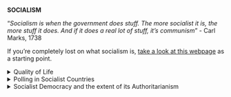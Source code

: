 **SOCIALISM**

“*Socialism is when the government does stuff. The more socialist it is, the more stuff it does. And if it does a real lot of stuff, it’s communism*” - Carl Marks, 1738

If you’re completely lost on what socialism is, [take a look at this webpage](https://www.socialism101.com/basic) as a starting point.

<details markdown="1">
<summary>Quality of Life</summary>

# **Quality of Life**

- [University of Oxford \| A Reassessment of the Soviet Industrial Revolution](https://citeseerx.ist.psu.edu/viewdoc/download?doi=10.1.1.507.8966&rep=rep1&type=pdf)
  - Professor of Economic History, Robert C. Allen, states that "the Soviet economy performed well," remarking that it achieved "high rates of capital accumulation, rapid GDP growth, and rising per capita consumption even in the 1930's," and that "recent research shows that the standard of living also increased briskly." Also states that "This success would not have occurred without the 1917 revolution or the planned development of state owned industry." A longer version of this work was published in book form by the Princeton University Press:
    - [Princeton University Press \| Farm to Factory: A Reinterpretation of the Soviet Industrial Revolution](https://press.princeton.edu/titles/7611.html)

- [Williams College \| Reassessing the Standard of Living in the Soviet Union: An Analysis Using Archival and Anthropometric Data](https://web.williams.edu/Economics/brainerd/papers/ussr_july08.pdf)
  - Detailed analysis of living standards in the USSR, which found that the Soviet Union achieved "Remarkably large and rapid improvements in child height, adult stature and infant mortality," using this data to state that "significant improvements likely occurred in the nutrition, sanitary practices, and public health infrastructure." Also states that "the physical growth record of the Soviet population compares favorably with that of other European countries at a similar level of development in this period." She states that "The conventional measures of GNP growth and household consumption indicate a long, uninterrupted upward climb in the Soviet standard of living from 1928 to 1985; even Western estimates of these measures support this view, albeit at a slower rate of growth than the Soviet measures."In addition, "Both Western and Soviet estimates of GNP growth in the Soviet Union indicate that GNP per capita grew in every decade in the postwar era, at times far surpassing the growth rates of the developed western economies."

- [Slavic Review (Cambridge University Press) \| The Great Leap Upwards: Anthropometric Data and Indicators of Crises and Secular Change in Soviet Welfare Levels, 1880-1960](https://www.jstor.org/stable/2672986?seq=1%23page_scan_tab_contents)
  - Study demonstrating the steady increase in quality of life during the Soviet period (including under Stalin). Includes the fact that Soviet life expectancy grew faster than any other nation recorded at the time.

- [Harvard University \| Perspectives on the Economic and Human Development of India and China](https://www.univerlag.uni-goettingen.de/handle/3/isbn-3-938616-63-6)
  - In-depth comparison of the world's two largest countries by population, one of which is socialist, and the other capitalist. Includes a detailed analysis of China under Mao Zedong, concluding that "the accomplishments relating to education, healthcare, land reforms, and social change in the pre-reform [Maoist] period made significantly positive contributions to the achievements of the post-reform period." It describes Maoist China's "remarkable reduction in chronic undernourishment," stating that "casual processes through which the reduction of undernourishment was achieved involved extensive state action including redistributive policies, nutritional support, and of course health care."
    - Also includes some important remarks related to starvation in each country, saying "it is important to note that despite the gigantic size of excess mortality in the Chinese famine, the extra mortality in India from regular deprivation in normal times vastly overshadows the former... India seems to manage to fill its cupboard with more skeletons every eight years than China put there in its years of shame."

- [Journal of Global Health \| Communicable Disease Control in China: From Mao to Now](https://www.ncbi.nlm.nih.gov/pmc/articles/PMC3484775/)
  - Study which found that Chinese health conditions improved massively as a result of the communist revolution, and began to suffer as a result of the market reforms. As they put it, "China’s progress on communicable disease control (CDC) in the 30 years after establishment of the People’s Republic in 1949 is widely regarded as remarkable. Life expectancy soared by around 30 years, infant mortality plummeted and smallpox, sexually transmitted diseases and many other infections were either eliminated or decreased massively in incidence, largely as a result of CDC. By the mid-1970's, China was already undergoing the epidemiological transition, years ahead of other nations of similar economic status... These people-focused approaches broke down with China’s market reforms from 1980." This has important implications for the debate over economic and medical policy in China.

- [Journal of Health Inequalities \| Health in the Polish People's Republic](https://www.researchgate.net/publication/305806087_Health_in_the_Polish_People)
  - Study on healthcare conditions in the PPR, which found that "Before World War II (WWII) Poland was one of the countries with the poorest health in Europe... The health transformation that took place in Poland after WWII proceeded very rapidly. Control of infectious diseases and infant mortality became a state priority in the post-war Polish People’s Republic. The epidemiological transition that in the United Kingdom or Germany took almost a century, in Poland, and many other Central and East European (CEE) countries, occurred in the two decades following WWII. This process led the CEE region to almost closing the health gap dividing it from Western Europe in the 1960's. Life expectancy in Poland increased to 70 years and infant mortality decreased to 30 deaths per 1000 live births." However, these positive achievements were later offset by excessive smoking and drinking, as well as other man-made health risks which significantly harmed the health of the Polish people. This provides an important case study for socialists to study..

- [Food and Agricultural Organization (United Nations) \| Report on Nutrition in Cuba](https://www.fao.org/ag/agn/nutrition/cub_en.stm)
  - According to the FAO, Cuba's "remarkably low percentages of child malnutrition put Cuba at the forefront of developing countries."

- [World Food Program USA (United Nations) \| Cuba Has "Largely Eliminated Hunger and Poverty"](https://www1.wfp.org/countries/cuba)
  - The USA branch of the World Food Program (the food-assistance branch of the United Nations) claims that Cuba's "comprehensive social protection programs" have helped to drastically reduce hunger in Cuba. This is especially impressive when Cuba is compared to other developing countries, and considering the decades of economic blockade.

- [Europe-Asia Studies \| The 1950's: The Triumph of the Soviet Economy](https://www.jstor.org/stable/3594504?seq=1%23page_scan_tab_contents)
  - Study by G.I. Khanin (an esteemed Russian economist), which found that the Soviet economy outperformed the capitalist nations in numerous ways, and that the revisionist reforms put into place after Stalin's death played a large role in the system's slowdown. As he puts it, "Compared with the later period it is justifiable to talk of the indisputable advantages of the command over the market economy in Russian conditions... these advantages are evident even in comparison with the degenerate mid-1980's version of the command economy, which was very different from the classical model." He also contradicts the common claim that the Soviet economy under Stalin was inefficient, noting "The USSR economy also exceeded the main capitalist countries in this period in terms of a number of indicators of economic efficiency."

- [European Review of Economic History \| The Roots of Economic Failure: What Explains East Germany's Falling Behind Between 1945 and 1950?](https://www.deepdyve.com/lp/ou-press/the-roots-of-economic-failure-what-explains-east-germany-s-falling-A6wSaF2DRj?key=OUP)
  - Study which found that the disparity between East and West Germany was primarily the result of factors which predated the establishment of socialism in the GDR. As they put it, "the “Great Divergence” between East and West in industrial efficiency did not begin in 1948, when the institutional development of the two parts of the country took fundamentally different paths. The main factors contributing to this divergence were already present earlier." In addition, they argue that " communism could actually accelerate industrial restructuring... This is reflected in the fact that, as shown in table 6, labor-productivity growth in East German industry accelerated after 1948, at least temporarily." In other words the gap between East and West Germany formed *before* socialism took effect, and if anything, socialism helped to narrow the gap.

WIP

- [https://web.williams.edu/Economics/brainerd/papers/ussr_july08.pdf](https://web.williams.edu/Economics/brainerd/papers/ussr_july08.pdf)

- [https://www.jstor.org/stable/2672986?seq=1](https://www.jstor.org/stable/2672986?seq=1)

- [https://pubmed.ncbi.nlm.nih.gov/23198121/](https://pubmed.ncbi.nlm.nih.gov/23198121/)

- [https://www.tandfonline.com/doi/abs/10.1080/00324728.2014.972432?journalCode=rpst20](https://www.tandfonline.com/doi/abs/10.1080/00324728.2014.972432?journalCode=rpst20)

- [https://citeseerx.ist.psu.edu/viewdoc/download?doi=10.1.1.507.8966&rep=rep1&type=pdf](https://citeseerx.ist.psu.edu/viewdoc/download?doi=10.1.1.507.8966&rep=rep1&type=pdf)

- [https://onlinelibrary.wiley.com/doi/full/10.1111/wusa.12467](https://onlinelibrary.wiley.com/doi/full/10.1111/wusa.12467)

- [https://www.journals.uchicago.edu/doi/10.1086/430804](https://www.journals.uchicago.edu/doi/10.1086/430804) (Looks into the causes of the GLF Famine)

- [https://jhu.pure.elsevier.com/en/publications/famine-in-china-1958-61](https://jhu.pure.elsevier.com/en/publications/famine-in-china-1958-61) (Looks into the causes of the GLF Famine)

------------

</details>
<details markdown="1">
<summary>Polling in Socialist Countries</summary>

# **Polling in Socialist Countries**
**Polling consistently find that people in most ex-socialist countries feel that life was better under socialism than it is under capitalism.** (Editor’s Note: With the exception of the Russian Levada Poll, all of these were done during the height of the Great Recession. It is possible that they are not measuring desire for the Soviet Union so much as they are dissatisfaction with capitalism)

- [Gallup Poll \| Former Soviet Countries See More Harm Than Good From Breakup](https://news.gallup.com/poll/166538/former-soviet-countries-harm-breakup.aspx)

- [In Russia, nostalgia for Soviet Union and positive feelings about Stalin](https://www.pewresearch.org/fact-tank/2017/06/29/in-russia-nostalgia-for-soviet-union-and-positive-feelings-about-stalin/)

- [Back in the USSR: 64 per cent of Russians say life was better in the Soviet Union than now](https://www.express.co.uk/news/world/701026/russians-life-better-soviet-union-ussr-sixty-four-percent/amp) 

- [Pew Research \| 72% of Hungarians Feel Life Was Better Under Communism](https://www.pewresearch.org/fact-tank/2010/04/28/hungary-better-off-under-communism/)

- [Der Spiegel \| 57% of East Germans Feel Life Better Under Communism](https://www.spiegel.de/international/germany/homesick-for-a-dictatorship-majority-of-eastern-germans-feel-life-better-under-communism-a-634122.html)

- [Many in Balkans Still See More Harm From Yugoslavia Breakup](https://news.gallup.com/poll/210866/balkans-harm-yugoslavia-breakup.aspx)

- [Levada \| 66% of Russians Say Life Better in Soviet Union](https://www.levada.ru/2018/12/19/nostalgiya-po-sssr-2/)

- [Balkan Insight \| Serbia Poll: 81% Say Life Was Better "During the Time of Socialism"](https://balkaninsight.com/2010/12/24/for-simon-poll-serbians-unsure-who-runs-their-country/)

- [Romania Libera \| 53% of Romanians Would Go Back to Communism If Given the Choice](https://romanialibera.ro/actualitate/eveniment/sondaj--53--dintre-romani-s-ar-intoarce-la-comunism-273175)

- [Reuters \| In Eastern Europe, People Pine for Socialism](https://www.reuters.com/article/us-communism-nostalgia-idUSTRE5A701320091108)

------------

</details>
<details markdown="1">
<summary>Socialist Democracy and the extent of its Authoritarianism</summary>

# **Socialist Democracy and the extent of its Authoritarianism**
**People accuse the USSR and other socialist countries of ruling by fear and not having any democratic rule. This is true to an extent, but not to the extent that reactionary historians claim.**

- [International Council for Central and East European Studies \| Reassessing the History of Soviet Workers: Opportunities to Criticize and Participate in Decision-Making, 1935-1941](https://www.docdroid.net/t9gG4jQ/thurston-robert-reassessing-the-history-of-soviet-workers-opportunities-to-criticize-and-participate-in-decision-making.pdf)
  - Study by Robert Thurston (Professor of History at Miami University at Ohio), which found that Soviet workers had strong and well-protected rights to criticize officials and participate in decision-making, particularly at the factory level. As he says, "at the lower levels of society, in day-to-day affairs and the implementation of policy, [the Soviet system] was participatory." While there were limits to criticism, Thurston notes that "such bounds allowed a great deal that was deeply significant to workers, including some aspects of production norms, pay rates and classifications, safety on the job, housing, and treatment by managers. This occurred at a time when American workers in particular were struggling for basic union recognition, which even when won did not provide much formal influence at the workplace."

- [American Historical Review \| Victims of the Soviet Penal System in the Pre-War Years: A First Approach on the Basis of Archival Evidence](https://sovietinfo.tripod.com/GTY-Penal_System.pdf)
  - Study published in the most prestigious historical journal in America, which found that the total number of gulag prisoners was far lower than previously estimated. Also states that "The frequent assertion that most of the camp prisoners were 'political' also seems not to be true." The study found that between 12% and 33% of camp prisoners were imprisoned for political offenses, with the rest convicted of legitimate crimes. This is corroborated by the following source as well.

- [Slavic Review (Cambridge University Press) \| Fear and Belief in the USSR's "Great Terror": Response to Arrest, 1935-1939](https://www.jstor.org/stable/2499175?seq=1%23page_scan_tab_contents)
  - An article refuting many common misconceptions about the so-called "Great Terror" under Stalin, demonstrating that the number of people arrested was much lower than commonly supposed. Also discusses the general support of the Soviet people for the socialist government, refuting the notion of a "captive population" put forth by many reactionaries.

- [Slavic Review (Cambridge University Press) \| On Desk-Bound Parochialism, Commonsense Perspectives, and Lousy Evidence: A Response to Robert Conquest on the USSR](https://www.jstor.org/stable/2499177?seq=1%23metadata_info_tab_contents)
  - Robert W. Thurston, professor emeritus at Miami University (Ohio), thoroughly debunks the claims of Robert Conquest (and other reactionary historians) on the Stalin-period of the USSR, stating "Stalin, the press, and the Stakhanovite movement all regularly encouraged ordinary people to criticize those in authority." He points out that many arrests in the 1930's were actually late punishments for genuine offenses, such as serving in the White Army during the Civil War. Thuston also puts forth the question "If the citizenry was supposed to be terrorized and stop thinking, why encourage criticism and input from below on a large scale?" He also states that "my evidence suggests that widespread fear did not exist in the case at hand [the Soviet "Great Terror" period]".

- [Yale University Press \| Life and Terror in Stalin's Russia, 1934-1941](https://www.jstor.org/stable/j.ctt32bw0h)
  - Investigates the extent of coercion and force in Stalin's USSR, concluding that "Stalin did not intend to terrorize the country and did not need to rule by fear. Memoirs and interviews with Soviet people indicate that many more believed in Stalin's quest to eliminate internal enemies than were frightened by it." The book also shows that "between 1934 and 1936 police and court practice relaxed significantly. Then a series of events, together with the tense international situation and memories of real enemy activity during the savage Russian Civil War, combined to push leaders and people into a hysterical hunt for perceived 'wreckers.' After late 1938, however, the police and courts became dramatically milder."
  - One of the book's more interesting comments, specifically relating to Stalin: "There was never a long period of Stalinism without a serious foreign threat, major internal dislocation, or both, which makes identifying its true nature impossible." One of the more interesting statements from a bourgeois historian on Stalin, acknowledging that the repression of the Stalin period, far from being the casual whim of the man himself, emerged as a mass response to genuine threats.

</details>
